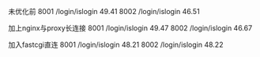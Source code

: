 未优化前
8001 /login/islogin 49.41
8002 /login/islogin 46.51

加上nginx与proxy长连接
8001 /login/islogin 49.47
8002 /login/islogin 46.67

加入fastcgi直连
8001 /login/islogin 48.21
8002 /login/islogin 48.22